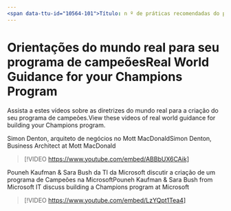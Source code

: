 ```yaml
---
<span data-ttu-id="10564-101">Título: n º de práticas recomendadas do programa Champion-introdução ao mundo real Descrição: # a adoção da unidade do Office 365 com o nosso programa de boas práticas recomendadas Author: {github-ID} # karuanag MS. Author: {MS-alias} # karuanag MS           # 02/01/2019 MS. tópico: introdução # como fazer</span><span class="sxs-lookup"><span data-stu-id="10564-101">title:                     # Champion Program Best Practices - Real World Guidance description:               # Drive adoption of Office 365 with our Champion Program best practices author: {github-id}        # karuanag ms.author: {ms-alias}      # karuanag ms.date: {@date}           # 02/01/2019 ms.topic: getting-started  # how-to</span></span>
---
```


# <a name="real-world-guidance-for-your-champions-program"></a><span data-ttu-id="10564-102">Orientações do mundo real para seu programa de campeões</span><span class="sxs-lookup"><span data-stu-id="10564-102">Real World Guidance for your Champions Program</span></span>

<span data-ttu-id="10564-103">Assista a estes vídeos sobre as diretrizes do mundo real para a criação do seu programa de campeões.</span><span class="sxs-lookup"><span data-stu-id="10564-103">View these videos of real world guidance for building your Champions program.</span></span>  

<span data-ttu-id="10564-104">Simon Denton, arquiteto de negócios no Mott MacDonald</span><span class="sxs-lookup"><span data-stu-id="10564-104">Simon Denton, Business Architect at Mott MacDonald</span></span>

> [!VIDEO https://www.youtube.com/embed/ABBbUX6CAik]

<span data-ttu-id="10564-105">Pouneh Kaufman & Sara Bush da TI da Microsoft discutir a criação de um programa de Campeões na Microsoft</span><span class="sxs-lookup"><span data-stu-id="10564-105">Pouneh Kaufman & Sara Bush from Microsoft IT discuss building a Champions program at Microsoft</span></span>

> [!VIDEO https://www.youtube.com/embed/LzYQpt1Tea4]
